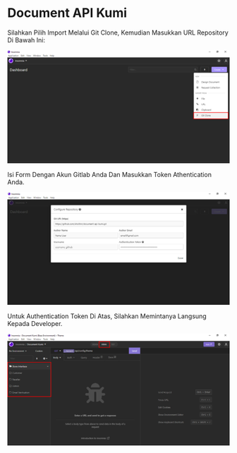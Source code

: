 # Document API Kumi

Silahkan Pilih Import Melalui Git Clone, Kemudian Masukkan URL Repository Di Bawah Ini:

![Gambar 1.0](images/img1.png)

Isi Form Dengan Akun Gitlab Anda Dan Masukkan Token Athentication Anda.

![Gambar 1.1](images/img2.png)

Untuk Authentication Token Di Atas, Silahkan Memintanya Langsung Kepada Developer.

![Gambar 1.2](images/img3.png)
